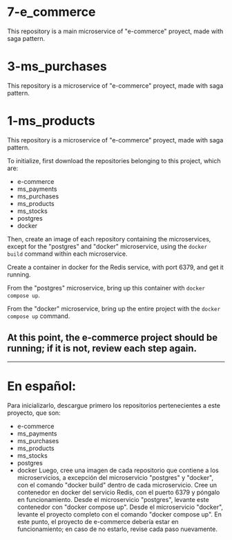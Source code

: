 # 7-e_commerce

This repository is a main microservice of "e-commerce" proyect, made with saga pattern.

# 3-ms_purchases

This repository is a microservice of "e-commerce" proyect, made with saga pattern.

# 1-ms_products

This repository is a microservice of "e-commerce" proyect, made with saga pattern.

To initialize, first download the repositories belonging to this project, which are:

- e-commerce
- ms_payments
- ms_purchases
- ms_products
- ms_stocks
- postgres
- docker

Then, create an image of each repository containing the microservices, except for the "postgres" and "docker" microservice, using the `docker build` command within each microservice.

Create a container in docker for the Redis service, with port 6379, and get it running.

From the "postgres" microservice, bring up this container with `docker compose up`.

From the "docker" microservice, bring up the entire project with the `docker compose up` command.

## At this point, the e-commerce project should be running; if it is not, review each step again.

---

# En español:

Para inicializarlo, descargue primero los repositorios pertenecientes a este proyecto, que son:

- e-commerce
- ms_payments
- ms_purchases
- ms_products
- ms_stocks
- postgres
- docker
  Luego, cree una imagen de cada repositorio que contiene a los microservicios, a excepción del
  microservicio "postgres" y "docker", con el comando "docker build" dentro de cada microservicio.
  Cree un contenedor en docker del servicio Redis, con el puerto 6379 y póngalo en funcionamiento.
  Desde el microservicio "postgres", levante este contenedor con "docker compose up".
  Desde el microservicio "docker", levante el proyecto completo con el comando "docker compose up".
  En este punto, el proyecto de e-commerce debería estar en funcionamiento; en caso de no estarlo,
  revise cada paso nuevamente.

